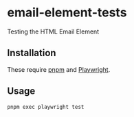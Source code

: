 # email-element-tests
Testing the HTML Email Element

## Installation

These require [pnpm](https://pnpm.io/) and [Playwright](https://playwright.dev/).

## Usage

```
pnpm exec playwright test
```
